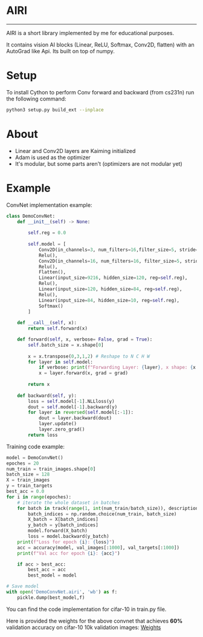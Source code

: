 # AIRI
-----
AIRI is a short library implemented by me for educational purposes.

It contains vision AI blocks (Linear, ReLU, Softmax, Conv2D, flatten) with an AutoGrad like Api. Its built on top of numpy.
# Setup
To install Cython to perform Conv forward and backward (from cs231n) run the following command:

```sh
python3 setup.py build_ext --inplace
```
# About 
- Linear and Conv2D layers are Kaiming initialized
- Adam is used as the optimizer
- It's modular, but some parts aren't (optimizers are not modular yet)

# Example

ConvNet implementation example:
```py
class DemoConvNet:
    def __init__(self) -> None:
      
        self.reg = 0.0
       
        self.model = [
            Conv2D(in_channels=3, num_filters=16,filter_size=5, stride=1, pad=0),
            Relu(),
            Conv2D(in_channels=16, num_filters=16, filter_size=5, stride=1, pad=0),
            Relu(),
            Flatten(),
            Linear(input_size=9216, hidden_size=120, reg=self.reg),
            Relu(),
            Linear(input_size=120, hidden_size=84, reg=self.reg),
            Relu(),
            Linear(input_size=84, hidden_size=10, reg=self.reg),
            Softmax()
        ]
    
    def __call__(self, x):
        return self.forward(x)

    def forward(self, x, verbose= False, grad = True):
        self.batch_size = x.shape[0]
       
        x = x.transpose(0,3,1,2) # Reshape to N C H W 
        for layer in self.model:
            if verbose: print(f"Forwarding Layer: {layer}, x shape: {x.shape}")
            x = layer.forward(x, grad = grad)
           
        return x
    
    def backward(self, y):
        loss = self.model[-1].NLLloss(y)
        dout = self.model[-1].backward(y)
        for layer in reversed(self.model[:-1]):
            dout = layer.backward(dout)
            layer.update()
            layer.zero_grad()
        return loss
```

Training code example:
```py
model = DemoConvNet()
epoches = 20
num_train = train_images.shape[0]
batch_size = 128
X = train_images
y = train_targets
best_acc = 0.0
for i in range(epoches):
    # iterate the whole dataset in batches
    for batch in track(range(1, int(num_train/batch_size)), description="Training..."):
        batch_indices = np.random.choice(num_train, batch_size)
        X_batch = X[batch_indices]
        y_batch = y[batch_indices]
        model.forward(X_batch)
        loss = model.backward(y_batch)
    print(f"Loss for epoch {i}: {loss}")
    acc = accuracy(model, val_images[:1000], val_targets[:1000])
    print(f"Val acc for epoch {i}: {acc}")

    if acc > best_acc:
        best_acc = acc
        best_model = model

# Save model
with open('DemoConvNet.airi', 'wb') as f:
    pickle.dump(best_model,f)
```
You can find the code implementation for cifar-10 in train.py file.

Here is provided the weights for the above convnet that achieves **60%** validation accuracy on cifar-10 10k validation images: [Weights](https://drive.google.com/file/d/1bElQcUgwm-0lfaWSDM4zgD94lCLSHYOh/view?usp=sharing)
